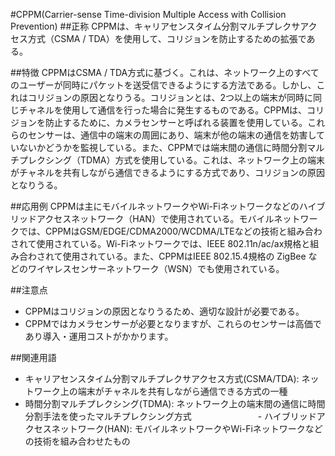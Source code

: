

#CPPM(Carrier-sense Time-division Multiple Access with Collision Prevention)
##正称
CPPMは、キャリアセンスタイム分割マルチプレクサアクセス方式（CSMA / TDA）を使用して、コリジョンを防止するための拡張である。

##特徴
CPPMはCSMA / TDA方式に基づく。これは、ネットワーク上のすべてのユーザーが同時にパケットを送受信できるようにする方法である。しかし、これはコリジョンの原因となりうる。コリジョンとは、2つ以上の端末が同時に同じチャネルを使用して通信を行った場合に発生するものである。CPPMは、コリジョンを防止するために、カメラセンサーと呼ばれる装置を使用している。これらのセンサーは、通信中の端末の周囲にあり、端末が他の端末の通信を妨害していないかどうかを監視している。また、CPPMでは端末間の通信に時間分割マルチプレクシング（TDMA）方式を使用している。これは、ネットワーク上の端末がチャネルを共有しながら通信できるようにする方式であり、コリジョンの原因となりうる。

##応用例
CPPMは主にモバイルネットワークやWi-Fiネットワークなどのハイブリッドアクセスネットワーク（HAN）で使用されている。モバイルネットワークでは、CPPMはGSM/EDGE/CDMA2000/WCDMA/LTEなどの技術と組み合わされて使用されている。Wi-Fiネットワークでは、IEEE 802.11n/ac/ax規格と組み合わされて使用されている。また、CPPMはIEEE 802.15.4規格の ZigBee などのワイヤレスセンサーネットワーク（WSN）でも使用されている。

##注意点
- CPPMはコリジョンの原因となりうるため、適切な設計が必要である。
- CPPMではカメラセンサーが必要となりますが、これらのセンサーは高価であり導入・運用コストがかかります。

 
##関連用語
- キャリアセンスタイム分割マルチプレクサアクセス方式(CSMA/TDA): ネットワーク上の端末がチャネルを共有しながら通信できる方式の一種 
- 時間分割マルチプレクシング(TDMA): ネットワーク上の端末間の通信に時間分割手法を使ったマルチプレクシング方式 　　　　　　　   - ハイブリッドアクセスネットワーク(HAN): モバイルネットワークやWi-Fiネットワークなどの技術を組み合わせたもの